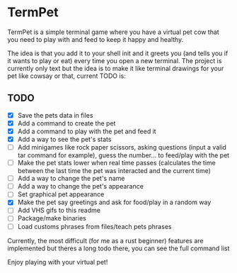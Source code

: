 # TermPet

TermPet is a simple terminal game where you have a virtual pet cow that you need to play with and feed to keep it happy and healthy.

The idea is that you add it to your shell init and it greets you (and tells you if it wants to play or eat) every time you open a new terminal.
The project is currently only text but the idea is to make it like terminal drawings for your pet like cowsay or that, current TODO is:

## TODO
- [x] Save the pets data in files
- [x] Add a command to create the pet
- [x] Add a command to play with the pet and feed it
- [x] Add a way to see the pet's stats
- [ ] Add minigames like rock paper scissors, asking questions (input a valid tar command for example), guess the number... to feed/play with the pet
- [ ] Make the pet stats lower when real time passes (calculates the time between the last time the pet was interacted and the current time)
- [ ] Add a way to change the pet's name
- [ ] Add a way to change the pet's appearance
- [ ] Set graphical pet appearance
- [x] Make the pet say greetings and ask for food/play in a random way
- [ ] Add VHS gifs to this readme
- [ ] Package/make binaries
- [ ] Load customs phrases from files/teach pets phrases

Currently, the most difficult (for me as a rust beginner) features are implemented but theres a long todo there, you can see the full command list

Enjoy playing with your virtual pet!
